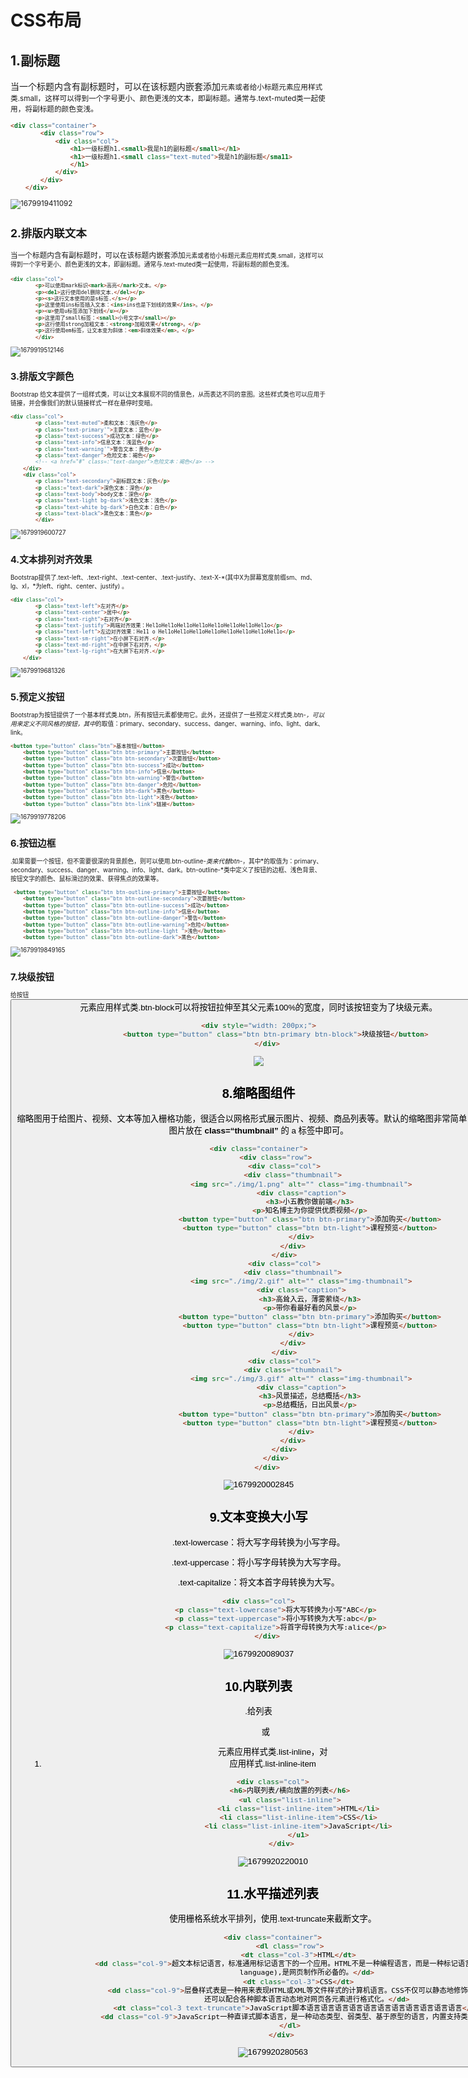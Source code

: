 # 								CSS布局

## 1.副标题

当一个标题内含有副标题时，可以在该标题内嵌套添加<small>元素或者给小标题元素应用样式类.small，这样可以得到一个字号更小、颜色更浅的文本，即副标题。通常与.text-muted类一起使用，将副标题的颜色变浅。

```html
<div class="container">
        <div class="row">
            <div class="col">
                <h1>一级标题h1.<small>我是h1的副标题</small></h1>
                <h1>一级标题h1.<small c1ass="text-muted">我是h1的副标题</sma11>
                </h1>
            </div>
        </div>
    </div>
```

![1679919411092](https://raw.githubusercontent.com/TroyTrojan/PictureBed/main/1679919411092.png)

## 2.排版内联文本

当一个标题内含有副标题时，可以在该标题内嵌套添加<small>元素或者给小标题元素应用样式类.small，这样可以得到一个字号更小、颜色更浅的文本，即副标题。通常与.text-muted类一起使用，将副标题的颜色变浅。

```html
<div class="col">
        <p>可以使用mark标识<mark>高亮</mark>文本。</p>
        <p><de1>这行使用del删除文本.</del></p>
        <p><s>这行文本使用的是s标签.</s></p>
        <p>这里使用ins标签插入文本：<ins>ins也是下划线的效果</ins>。</p>
        <p><u>使用u标签添加下划线</u></p>
        <p>这里用了small标签：<small>小号文字</small></p>
        <p>这行使用strong加粗文本：<strong>加粗效果</strong>。</p>
        <p>这行使用em标签，让文本变为斜体：<em>斜体效果</em>。</p>
        </div>
```

![1679919512146](https://raw.githubusercontent.com/TroyTrojan/PictureBed/main/1679919512146.png)

## 3.排版文字颜色

Bootstrap 给文本提供了一组样式类，可以让文本展现不同的情景色，从而表达不同的意图。这些样式类也可以应用于链接，并会像我们的默认链接样式一样在悬停时变暗。

```html
<div class="col">
        <p class="text-muted">柔和文本：浅灰色</p>
        <p class="text-primary'">主要文本：蓝色</p>
        <p class="text-success">成功文本：绿色</p>
        <p class="text-info">信息文本：浅蓝色</p>
        <p class="text-warning'">警告文本：黄色</p>
        <p class="text-danger">危险文本：褐色</p>
        <!-- <a href="#" class=:"text-danger">危险文本：褐色</a> -->
    </div>
    <div class="col">
        <p class="text-secondary">副标题文本：灰色</p>
        <p class:="text-dark">深色文本：深色</p>
        <p class="text-body">body文本：深色</p>
        <p class="text-light bg-dark">浅色文本：浅色</p>
        <p class="text-white bg-dark">白色文本：白色</p>
        <p class="text-black">黑色文本：黑色</p>
        </div>
```

![1679919600727](https://raw.githubusercontent.com/TroyTrojan/PictureBed/main/1679919600727.png)

## 4.文本排列对齐效果

Bootstrap提供了.text-left、.text-right、.text-center、.text-justify、.text-X-*(其中X为屏幕宽度前缀sm、md、lg、xl，*为left、right、center、justify) 。 

```html
<div class="col">
        <p class="text-left">左对齐</p>
        <p class="text-center">居中</p>
        <p class="text-right">右对齐</p>
        <p class="text-justify">两端对齐效果：Hel1oHel1oHel1oHel1oHel1oHel1oHel1oHel1o</p>
        <p class="text-left">左边对齐效果：He11 o Hel1oHel1oHel1oHel1oHel1oHel1oHel1oHel1o</p>
        <p class="text-sm-right">在小屏下右对齐.</p>
        <p class="text-md-right">在中屏下右对齐，</p>
        <p class="text-lg-right">在大屏下右对齐.</p>
    </div>
```

![1679919681326](https://raw.githubusercontent.com/TroyTrojan/PictureBed/main/1679919681326.png)

## 5.预定义按钮

 Bootstrap为按钮提供了一个基本样式类.btn，所有按钮元素都使用它。此外，还提供了一些预定义样式类.btn-*，可以用来定义不同风格的按钮，其中*的取值：primary、secondary、success、danger、warning、info、light、dark、link。

```html
<button type="button" class="btn">基本按钮</button>
    <button type="button" class="btn btn-primary">主要按钮</button>
    <button type="button" class="btn btn-secondary">次要按钮</button>
    <button type="button" class="btn btn-success">成功</button>
    <button type="button" class="btn btn-info">信息</button>
    <button type="button" class="btn btn-warning">警告</button>
    <button type="button" class="btn btn-danger">危险</button>
    <button type="button" class="btn btn-dark">黑色</button>
    <button type="button" class="btn btn-light">浅色</button>
    <button type="button" class="btn btn-link">链接</button>
```

![1679919778206](https://raw.githubusercontent.com/TroyTrojan/PictureBed/main/1679919778206.png)

## 6.按钮边框

.如果需要一个按钮，但不需要很深的背景颜色，则可以使用.btn-outline-*类来代替btn-*，其中*的取值为：primary、secondary、success、danger、warning、info、light、dark。btn-outline-*类中定义了按钮的边框、浅色背景、按钮文字的颜色、鼠标滑过的效果、获得焦点的效果等。

```html
 <button type="button" class="btn btn-outline-primary">主要按钮</button>
    <button type="button" class="btn btn-outline-secondary">次要按钮</button>
    <button type="button" class="btn btn-outline-success">成功</button>
    <button type="button" class="btn btn-outline-info">信息</button>
    <button type="button" class="btn btn-outline-danger">警告</button>
    <button type="button" class="btn btn-outline-warning">危险</button>
    <button type="button" class="btn btn-outline-light ">浅色</button>
    <button type="button" class="btn btn-outline-dark">黑色</button>
```

![1679919849165](https://raw.githubusercontent.com/TroyTrojan/PictureBed/main/1679919849165.png)

## 7.块级按钮

给按钮<button>元素应用样式类.btn-block可以将按钮拉伸至其父元素100%的宽度，同时该按钮变为了块级元素。

```html
<div style="width: 200px;">
        <button type="button" class="btn btn-primary btn-block">块级按钮</button>
    </div>
```

![](https://raw.githubusercontent.com/TroyTrojan/PictureBed/main/1679919923151.png)

## 8.缩略图组件

缩略图用于给图片、视频、文本等加入栅格功能，很适合以网格形式展示图片、视频、商品列表等。默认的缩略图非常简单，只需把图片放在 **class=“thumbnail”** 的 a 标签中即可。

```html
<div class="container">
        <div class="row">
            <div class="col">
                <div class="thumbnail">
                    <img src="./img/1.png" alt="" class="img-thumbnail">
                    <div class="caption">
                        <h3>小五教你做前端</h3>
                        <p>知名博主为你提供优质视频</p>
                        <button type="button" class="btn btn-primary">添加购买</button>
                        <button type="button" class="btn btn-light">课程预览</button>
                    </div>
                </div>
            </div>
            <div class="col">
                <div class="thumbnail">
                    <img src="./img/2.gif" alt="" class="img-thumbnail">
                    <div class="caption">
                        <h3>高耸入云，薄雾萦绕</h3>
                        <p>带你看最好看的风景</p>
                        <button type="button" class="btn btn-primary">添加购买</button>
                        <button type="button" class="btn btn-light">课程预览</button>
                    </div>
                </div>
            </div>
            <div class="col">
                <div class="thumbnail">
                    <img src="./img/3.gif" alt="" class="img-thumbnail">
                    <div class="caption">
                        <h3>风景描述，总结概括</h3>
                        <p>总结概括，日出风景</p>
                        <button type="button" class="btn btn-primary">添加购买</button>
                        <button type="button" class="btn btn-light">课程预览</button>
                    </div>
                </div>
            </div>
        </div>
    </div>
```

![1679920002845](https://raw.githubusercontent.com/TroyTrojan/PictureBed/main/1679920002845.png)

## 9.文本变换大小写

.text-lowercase：将大写字母转换为小写字母。

.text-uppercase：将小写字母转换为大写字母。

.text-capitalize：将文本首字母转换为大写。 

```html
<div class="col">
        <p class="text-lowercase">将大写转换为小写"ABC</p>
        <p class="text-uppercase">将小写转换为大写:abc</p>
        <p class="text-capitalize">将首字母转换为大写:alice</p>
    </div>
```

![1679920089037](https://raw.githubusercontent.com/TroyTrojan/PictureBed/main/1679920089037.png)

## 10.内联列表

.给列表<ul>或<ol>元素应用样式类.list-inline，对<li>应用样式.list-inline-item

```html
<div class="col">
        <h6>内联列表/横向放置的列表</h6>
        <ul class="list-inline">
            <li class="list-inline-item">HTML</li>
            <li class="list-inline-item">CSS</li>
            <li class="list-inline-item">JavaScript</li>
            </u1>
    </div>
```

![1679920220010](https://raw.githubusercontent.com/TroyTrojan/PictureBed/main/1679920220010.png)

## 11.水平描述列表

使用栅格系统水平排列，使用.text-truncate来截断文字。

```html
<div class="container">
        <dl class="row">
            <dt class="col-3">HTML</dt>
            <dd class="col-9">超文本标记语言，标准通用标记语言下的一个应用。HTML不是一种编程语言，而是一种标记语言(markup
                language),是网页制作所必备的。</dd>
            <dt class="col-3">CSS</dt>
            <dd class="col-9">层叠样式表是一种用来表现HTML或XML等文件样式的计算机语言。CSS不仅可以静态地修饰网页，
                还可以配合各种脚本语言动态地对网页各元素进行格式化。</dd>
            <dt class="col-3 text-truncate">JavaScript脚本语言语言语言语言语言语言语言语言语言语言语言</dt>
            <dd class="col-9">JavaScript一种直译式脚本语言，是一种动态类型、弱类型、基于原型的语言，内置支持类型</dd>
        </dl>
    </div>
```

![1679920280563](https://raw.githubusercontent.com/TroyTrojan/PictureBed/main/1679920280563.png)